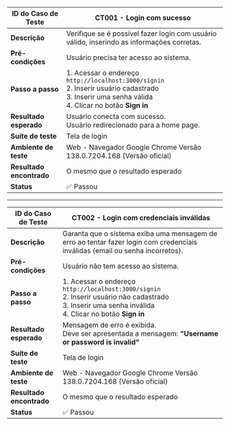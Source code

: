| **ID do Caso de Teste** | **CT001 - Login com sucesso** |
|--------------------------|--------------------------------|
| **Descrição** | Verifique se é possível fazer login com usuário válido, inserindo as informações corretas. |
| **Pré-condições** | Usuário precisa ter acesso ao sistema. |
| **Passo a passo** | 1. Acessar o endereço `http://localhost:3000/signin`<br>2. Inserir usuário cadastrado<br>3. Inserir uma senha válida<br>4. Clicar no botão **Sign in** |
| **Resultado esperado** | Usuário conecta com sucesso.<br>Usuário redirecionado para a home page. |
| **Suíte de teste** | Tela de login |
| **Ambiente de teste** | Web - Navegador Google Chrome Versão 138.0.7204.168 (Versão oficial) |
| **Resultado encontrado** | O mesmo que o resultado esperado |
| **Status** | ✅ Passou |

---

| **ID do Caso de Teste** | **CT002 - Login com credenciais inválidas** |
|--------------------------|---------------------------------------------|
| **Descrição** | Garanta que o sistema exiba uma mensagem de erro ao tentar fazer login com credenciais inválidas (email ou senha incorretos). |
| **Pré-condições** | Usuário não tem acesso ao sistema. |
| **Passo a passo** | 1. Acessar o endereço `http://localhost:3000/signin`<br>2. Inserir usuário não cadastrado<br>3. Inserir uma senha inválida<br>4. Clicar no botão **Sign in** |
| **Resultado esperado** | Mensagem de erro é exibida.<br>Deve ser apresentada a mensagem: **"Username or password is invalid"** |
| **Suíte de teste** | Tela de login |
| **Ambiente de teste** | Web - Navegador Google Chrome Versão 138.0.7204.168 (Versão oficial) |
| **Resultado encontrado** | O mesmo que o resultado esperado |
| **Status** | ✅ Passou |
